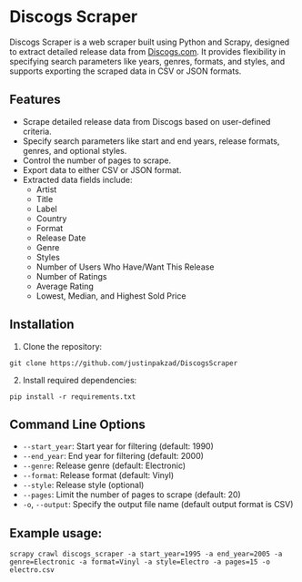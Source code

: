 # Discogs Scraper

Discogs Scraper is a web scraper built using Python and Scrapy, designed to extract detailed release data from [Discogs.com](https://www.discogs.com/). It provides flexibility in specifying search parameters like years, genres, formats, and styles, and supports exporting the scraped data in CSV or JSON formats.

## Features
- Scrape detailed release data from Discogs based on user-defined criteria.
- Specify search parameters like start and end years, release formats, genres, and optional styles.
- Control the number of pages to scrape.
- Export data to either CSV or JSON format.
- Extracted data fields include:
  - Artist
  - Title
  - Label
  - Country
  - Format
  - Release Date
  - Genre
  - Styles
  - Number of Users Who Have/Want This Release
  - Number of Ratings
  - Average Rating
  - Lowest, Median, and Highest Sold Price

## Installation
1. Clone the repository:
```
git clone https://github.com/justinpakzad/DiscogsScraper
```
2. Install required dependencies:
```cd discogs_scraper
pip install -r requirements.txt
```
## Command Line Options
- `--start_year`: Start year for filtering (default: 1990)
- `--end_year`: End year for filtering (default: 2000)
- `--genre`: Release genre (default: Electronic)
- `--format`: Release format (default: Vinyl)
- `--style`: Release style (optional)
- `--pages`: Limit the number of pages to scrape (default: 20)
- `-o`, `--output`: Specify the output file name (default output format is CSV)

## Example usage:
```
scrapy crawl discogs_scraper -a start_year=1995 -a end_year=2005 -a genre=Electronic -a format=Vinyl -a style=Electro -a pages=15 -o electro.csv
```

